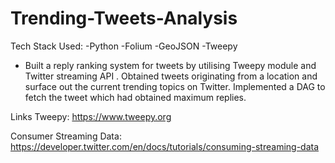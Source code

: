 # Trending-Tweets-Analysis

Tech Stack Used:
-Python
-Folium
-GeoJSON
-Tweepy

- Built a reply ranking system for tweets by utilising Tweepy module and Twitter streaming API . Obtained tweets originating
from a location and surface out the current trending topics on Twitter. Implemented a DAG to fetch the tweet which had obtained maximum replies.

Links
Tweepy: https://www.tweepy.org

Consumer Streaming Data: https://developer.twitter.com/en/docs/tutorials/consuming-streaming-data
